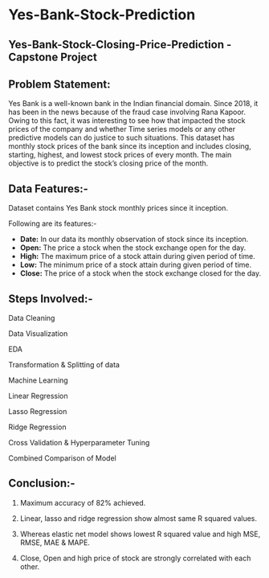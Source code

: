 # Yes-Bank-Stock-Prediction
## Yes-Bank-Stock-Closing-Price-Prediction - Capstone Project
## Problem Statement:

Yes Bank is a well-known bank in the Indian financial domain. Since 2018, it has been in the news because of the fraud case involving Rana Kapoor. Owing to this fact, it was interesting to see how that impacted the stock prices of the company and whether Time series models or any other predictive models can do justice to such situations. This dataset has monthly stock prices of the bank since its inception and includes closing, starting, highest, and lowest stock prices of every month. The main objective is to predict the stock’s closing price of the month.

## Data Features:-

Dataset contains Yes Bank stock monthly prices since it inception.

Following are its features:-

* **Date:** In our data its monthly observation of stock since its inception.
* **Open:** The price a stock when the stock exchange open for the day.
* **High:** The maximum price of a stock attain during given period of time.
* **Low:** The minimum price of a stock attain during given period of time.
* **Close:** The price of a stock when the stock exchange closed for the day.

## Steps Involved:-
Data Cleaning

Data Visualization

EDA

Transformation & Splitting of data

Machine Learning

Linear Regression

Lasso Regression

Ridge Regression

Cross Validation & Hyperparameter Tuning

Combined Comparison of Model

## Conclusion:-

1. Maximum accuracy of 82% achieved.

2. Linear, lasso and ridge regression show almost same R squared values.

3. Whereas elastic net model shows lowest R squared value and high MSE, RMSE, MAE & MAPE.

4. Close, Open and high price of stock are strongly correlated with each other.
